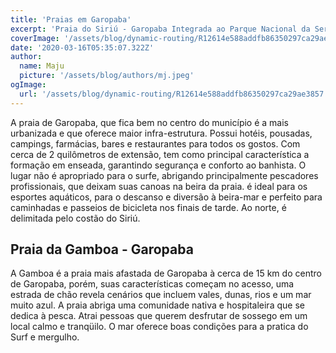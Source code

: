 ```yaml
---
title: 'Praias em Garopaba'
excerpt: 'Praia do Siriú - Garopaba Integrada ao Parque Nacional da Serra do Tabuleiro,a região delimitada da Praia do Siriú até o Morro dos Cavalos, é considerada área de preservação permanente. Localizada a 9 quilômetros ao norte de Garopaba, possui enormes dunas que chegam a alcançar 5 quilômetros de lado.'
coverImage: '/assets/blog/dynamic-routing/R12614e588addfb86350297ca29ae3857.jfif'
date: '2020-03-16T05:35:07.322Z'
author:
  name: Maju
  picture: '/assets/blog/authors/mj.jpeg'
ogImage:
  url: '/assets/blog/dynamic-routing/R12614e588addfb86350297ca29ae3857.jfif'
---
```


A praia de Garopaba, que fica bem no centro do município é a mais urbanizada e que oferece maior infra-estrutura. Possui hotéis, pousadas, campings, farmácias, bares e restaurantes para todos os gostos. Com cerca de 2 quilômetros de extensão, tem como principal característica a formação em enseada, garantindo segurança e conforto ao banhista. O lugar não é apropriado para o surfe, abrigando principalmente pescadores profissionais, que deixam suas canoas na beira da praia. é ideal para os esportes aquáticos, para o descanso e diversão à beira-mar e perfeito para caminhadas e passeios de bicicleta nos finais de tarde. Ao norte, é delimitada pelo costão do Siriú.

## Praia da Gamboa - Garopaba

A Gamboa é a praia mais afastada de Garopaba à cerca de 15 km do centro de Garopaba, porém, suas características começam no acesso, uma estrada de chão revela cenários que incluem vales, dunas, rios e um mar muito azul. A praia abriga uma comunidade nativa e hospitaleira que se dedica à pesca. Atrai pessoas que querem desfrutar de sossego em um local calmo e tranqüilo. O mar oferece boas condições para a pratica do Surf e mergulho.
